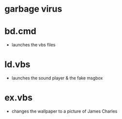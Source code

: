 # garbage virus

# bd.cmd
- launches the vbs files
# ld.vbs
- launches the sound player & the fake msgbox
# ex.vbs
- changes the wallpaper to a picture of James Charles
